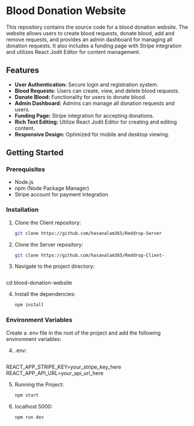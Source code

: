 # Blood Donation Website

This repository contains the source code for a blood donation website. The website allows users to create blood requests, donate blood, add and remove requests, and provides an admin dashboard for managing all donation requests. It also includes a funding page with Stripe integration and utilizes React Jodit Editor for content management.

## Features

- **User Authentication:** Secure login and registration system.
- **Blood Requests:** Users can create, view, and delete blood requests.
- **Donate Blood:** Functionality for users to donate blood.
- **Admin Dashboard:** Admins can manage all donation requests and users.
- **Funding Page:** Stripe integration for accepting donations.
- **Rich Text Editing:** Utilize React Jodit Editor for creating and editing content.
- **Responsive Design:** Optimized for mobile and desktop viewing.

## Getting Started

### Prerequisites

- Node.js
- npm (Node Package Manager)
- Stripe account for payment integration

### Installation


1. Clone the Client repository:
   ```sh
   git clone https://github.com/hasanalam365/Reddrop-Server

2. Clone the Server repository:
   ```sh
   git clone https://github.com/hasanalam365/Reddrop-Client-

3. Navigate to the project directory:
   ```sh
  cd blood-donation-website

4. Install the dependencies:
   ```sh
   npm install

### Environment Variables
Create a .env file in the root of the project and add the following environment variables:


4. .env:
   ```sh
  REACT_APP_STRIPE_KEY=your_stripe_key_here
REACT_APP_API_URL=your_api_url_here

5. Running the Project:
   ```sh
   npm start

3. localhost 5000:
   ```sh
   npm run dev

